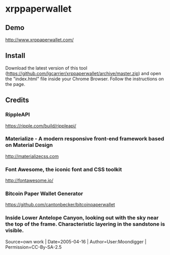 # xrppaperwallet

## Demo
http://www.xrppaperwallet.com/

## Install
Download the latest version of this tool (https://github.com/lgcarrier/xrppaperwallet/archive/master.zip) and open the "index.html" file inside your Chrome Browser.
Follow the instructions on the page.

## Credits

### RippleAPI
https://ripple.com/build/rippleapi/

### Materialize - A modern responsive front-end framework based on Material Design
http://materializecss.com

### Font Awesome, the iconic font and CSS toolkit
http://fontawesome.io/

### Bitcoin Paper Wallet Generator
https://github.com/cantonbecker/bitcoinpaperwallet

### Inside Lower Antelope Canyon, looking out with the sky near the top of the frame. Characteristic layering in the sandstone is visible.
Source=own work | Date=2005-04-16 | Author=User:Moondigger | Permission=CC-By-SA-2.5

